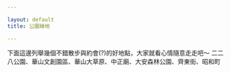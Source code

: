 ```yaml
---

layout: default
title: 公園綠地

---
```


下面這邊列舉幾個不錯散步與約會(?)的好地點，大家就看心情隨意走走吧～
二二八公園、華山文創園區、華山大草原、中正廟、大安森林公園、齊東街、昭和町
